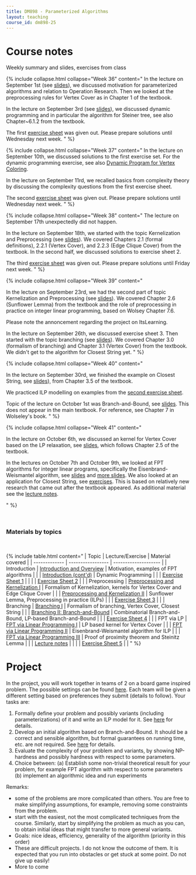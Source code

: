 ```yaml
---
title: DM898 - Parameterized Algorithms
layout: teaching
course_id: dm898-25
---
```


# Course notes

Weekly summary and slides, exercises from class

{% include collapse.html collapse="Week 36" content="
In the lecture on September 1st (see [slides](lecture1.pdf)), we discussed motivation for parameterized algorithms
and relation to Operation Research. Then we looked at the preprocessing rules for Vertex Cover as in Chapter 1 of the textbook.

In the lecture on September 3rd (see [slides](lecture2.pdf)), we discussed dynamic programming and in particular the algorithm for Steiner tree, see also Chapter~6.1.2 from the textbook.

The first [exercise sheet](exer1.pdf) was given out. Please prepare solutions until Wednesday next week.
" %}

{% include collapse.html collapse="Week 37" content="
In the lecture on September 10th, we discussed solutions to the first exercise set.
For the dynamic programming exercise, see also [Dynamic Program for Vertex Coloring](solution-coloring-dp.pdf).

In the lecture on September 11rd, we recalled basics from complexity theory by discussing the complexity questions from the first exercise sheet.

The second [exercise sheet](exer2.pdf) was given out. Please prepare solutions until Wednesday next week.
" %}

{% include collapse.html collapse="Week 38" content="
The lecture on September 17th unexpectedly did not happen.

In the lecture on September 18th, we started with the topic Kernelization and Preprocessing (see [slides](lecture3.pdf)). We covered Chapters 2.1 (formal definitions), 2.2.1 (Vertex Cover), and 2.2.3 (Edge Clique Cover) from the textbook. In the second half, we discussed solutions to exercise sheet 2.

The third [exercise sheet](exer3.pdf) was given out. Please prepare solutions until Friday next week.
" %}

{% include collapse.html collapse="Week 39" content="

In the lecture on September 23rd, we had the second part of topic Kernelization and Preprocessing (see [slides](lecture4.pdf)). We covered Chapter 2.6 (Sunflower Lemma) from the textbook and the role of preprocessing in practice on integer linear programming, based on Wolsey Chapter 7.6.

Please note the annoncement regarding the project on ItsLearning.

In the lecture on September 26th, we discussed exercise sheet 3. Then started with the topic branching (see [slides](lecture5.pdf)). We covered Chapter 3.0 (formalism of branching) and Chapter 3.1 (Vertex Cover) from the textbook. We didn't get to the algorithm for Closest String yet.
" %}

{% include collapse.html collapse="Week 40" content="

In the lecture on September 30rd, we finished the example on Closest String, see [slides](lecture5.pdf)),
from Chapter 3.5 of the textbook.

We practiced ILP modelling on examples from the [second exercise sheet](exer2.pdf).

Topic of the lecture on October 1st was Branch-and-Bound, see [slides](lecture6.pdf). This does not appear in the main textbook. For reference, see Chapter 7 in Wolseley's book.
" %}

{% include collapse.html collapse="Week 41" content="

In the lecture on October 6th, we discussed an kernel for Vertex Cover based on the LP relaxation, see [slides](lecture7.pdf),
which follows Chapter 2.5 of the textbook.

In the lectures on October 7th and October 9th, we looked at FPT algorithms for integer linear programs, specifically the Eisenbrand-Weismantel algorithm, see [slides](lecture8.pdf) and [more slides](lecture9.pdf). We also looked at an application for Closest String, see [exercises](exer5.pdf). This is based on relatively new research that came out after the textbook appeared. As additional material see the [lecture notes](EW-notes.pdf).

" %}

<br>

### Materials by topics

<br>

{% include table.html content="
| Topic         | Lecture/Exercise          |  Material covered    |
| ------------- | ----------------- | -------------------- |
| Introduction  | [Introduction and Overview](lecture1.pdf) | Motivation, examples of FPT algorithms |
|               | [Introduction (cont'd)](lecture2.pdf) | Dynamic Programming |
|               | [Exercise Sheet 1](exer1.pdf) |  |
|               | [Exercise Sheet 2](exer2.pdf) |  |
| Preprocessing | [Preprocessing and Kernelization I](lecture3.pdf) | Formalism of Kernelization, kernels for Vertex Cover and Edge Clique Cover |
|               | [Preprocessing and Kernelization II](lecture4.pdf) | Sunflower Lemma, Preprocessing in practice (ILPs) |
|               | [Exercise Sheet 3](exer3.pdf) |  |
| Branching     | [Branching I](lecture5.pdf) | Formalism of branching, Vertex Cover, Closest String |
|               | [Branching II: Branch-and-Bound](lecture6.pdf) | Combinatorial Branch-and-Bound, LP-based Branch-and-Bound |
|               | [Exercise Sheet 4](exer4.pdf) | |
| FPT via LP    | [FPT via Linear Programming I](lecture7.pdf) | LP based kernel for Vertex Cover |
|               | [FPT via Linear Programming II](lecture8.pdf) | Eisenbrand-Weismantel algorithm for ILP |
|               | [FPT via Linear Programming III](lecture9.pdf) | Proof of proximity theorem and Steinitz Lemma |
|               | [Lecture notes](EW-notes.pdf) | |
|               | [Exercise Sheet 5](exer5.pdf) | |
"
%}


# Project

In the project, you will work together in teams of 2 on a board game inspired problem.
The possible settings can be found [here](project). Each team will be given a different setting based on preferences they submit (details to follow).
Your tasks are:

1. Formally define your problem and possibly variants (including parameterizations) of it and write an ILP model for it. See [here](task1) for details.
2. Develop an initial algorithm based on Branch-and-Bound.
It should be a correct and sensible algorithm, but formal guarantees on running time, etc. are not required. See [here](task2) for details.
3. Evaluate the complexity of your problem and variants, by showing NP-hardness and possibly hardness with respect to some parameters. 
4. Choice between: (a) Establish some non-trivial theoretical result for your problem, for example FPT algorithm with respect to some parameters (b) implement an algorithmic idea and run experiments

Remarks:
- some of the problems are more complicated than others. You are free to make simplifying assumptions, for example, removing some constraints from the problem.
- start with the easiest, not the most complicated techniques from the course. Similarly, start by simplifying the problem as much as you can, to obtain initial ideas that might transfer to more general variants.
- Goals: nice ideas, efficiency, generality of the algorithm (priority in this order) 
- These are difficult projects. I do not know the outcome of them. It is expected that you run into obstacles or get stuck at some point. Do not give up easily!
- More to come
